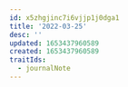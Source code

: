 ```yaml
---
id: x5zhgjinc7i6vjjp1j0dga1
title: '2022-03-25'
desc: ''
updated: 1653437960589
created: 1653437960589
traitIds:
  - journalNote
---
```



